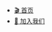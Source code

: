 <!-- _navbar.md 上面的导航栏  -->

+ [:clapper: 首页](index/)
+ [:construction_worker: 加入我们](index/joinus.md)